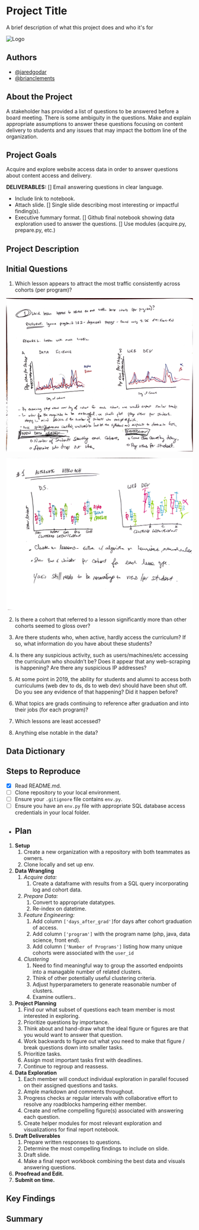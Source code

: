 
# Project Title

A brief description of what this project does and who it's for


![Logo](https://dev-to-uploads.s3.amazonaws.com/uploads/articles/th5xamgrr6se0x5ro4g6.png)


## Authors

- [@jaredgodar](https://www.github.com/Jared-Godar)
- [@brianclements](https://www.github.com/Jared-Godar)

## About the Project

A stakeholder has provided a list of questions to be answered before a board meeting. There is some ambiguity in the questions. Make and explain appropriate assumptions to answer these questions focusing on content delivery to students and any issues that may impact the bottom line of the organization.

## Project Goals

Acquire and explore website access data in order to answer questions about content access and delivery. 

**DELIVERABLES:**
[] Email answering questions in clear language.
- Include link to notebook.
- Attach slide.
[] Single slide describing most interesting or impactful finding(s).
- Executive fummary format.
[] Github final notebook showing data exploration used to answer the questions.
[] Use modules (acquire.py, prepare.py, etc.)


## Project Description

## Initial Questions

1. Which lesson appears to attract the most traffic consistently across cohorts (per program)?

![Q1 Ideal graph](images/Q1A.JPG)

![Q1 Alternative approach](images/Q1B.JPG)


2. Is there a cohort that referred to a lesson significantly more than other cohorts seemed to gloss over?

3. Are there students who, when active, hardly access the curriculum? If so, what information do you have about these students?

4. Is there any suspicious activity, such as users/machines/etc accessing the curriculum who shouldn’t be? Does it appear that any web-scraping is happening? Are there any suspicious IP addresses?

5. At some point in 2019, the ability for students and alumni to access both curriculums (web dev to ds, ds to web dev) should have been shut off. Do you see any evidence of that happening? Did it happen before?

6. What topics are grads continuing to reference after graduation and into their jobs (for each program)?

7. Which lessons are least accessed?

8. Anything else notable in the data?

## Data Dictionary

## Steps to Reproduce

- [X] Read README.md.
- [ ] Clone repository to your local environment.
- [ ] Ensure your `.gitignore` file contains `env.py`.
- [ ] Ensure you have an `env.py` file with appropriate SQL database access credentials in your local folder.

- ## Plan

1. **Setup**
   1. Create a new organization with a repository with both teammates as owners.
   2. Clone locally and set up env.
2. **Data Wrangling**
   1. *Acquire data:*
      1. Create a dataframe with results from a SQL query incorporating log and cohort data.
   2. *Prepare Data:*
      1. Convert to appropriate datatypes.
      2. Re-index on datetime.
   3. *Feature Engineering:*
      1. Add column `['days_after_grad']`for days after cohort graduation of access.
      2. Add column `['program']` with the program name (php, java, data science, front end).
      3. Add column `['Number of Programs']` listing how many unique cohorts were associated with the `user_id`
   4. *Clustering*
      1. Need to find meaningful way to group the assorted endpoints into a managable number of related clusters.
      2. Think of other potentially useful clustering criteria.
      3. Adjust hyperparameters to generate reasonable number of clusters.
      4. Examine outliers..
3. **Project Planning**
   1. Find our what subset of questions each team member is most interested in exploring.
   2. Prioritize questions by importance.
   3. Think about and hand-draw what the ideal figure or figures are that you would want to answer that question.
   4. Work backwards to figure out what you need to make that figure / break questions down into smaller tasks.
   5. Prioritize tasks.
   6. Assign most important tasks first with deadlines.
   7. Continue to regroup and reassess.
4. **Data Exploration**
   1. Each member will conduct individual exploration in parallel focused on their assigned questions and tasks.
   2. Ample markdown and comments throughout.
   3. Progress checks ar regular intervals with collaborative effort to resolve any roadblocks hampering either member.
   4. Create and refine compelling figure(s) associated with answering each question.
   5. Create helper modules for most relevant exploration and visualizations for final report notebook.
5. **Draft Deliverables**
   1. Prepare written responses to questions.
   2. Determine the most compelling findings to include on slide.
   3. Draft slide.
   4. Make a final report workbook combining the best data and visuals answering questions.
6. **Proofread and Edit.**
7. **Submit on time.**
## Key Findings


## Summary

